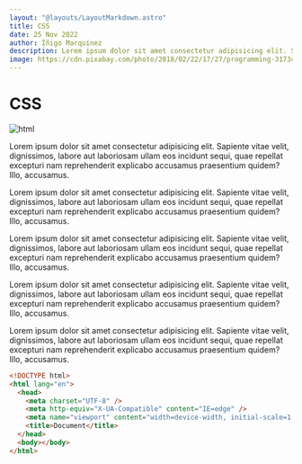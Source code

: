 ```yaml
---
layout: "@layouts/LayoutMarkdown.astro"
title: CSS
date: 25 Nov 2022
author: Íñigo Marquínez
description: Lorem ipsum dolor sit amet consectetur adipisicing elit. Sapiente vitae velit, dignissimos, labore aut laboriosam ullam eos incidunt sequi, quae repellat excepturi nam reprehenderit explicabo accusamus praesentium quidem? Illo, accusamus.
image: https://cdn.pixabay.com/photo/2018/02/22/17/27/programming-3173456_960_720.png
---
```


# CSS

![html](https://cdn.pixabay.com/photo/2018/02/22/17/27/programming-3173456_960_720.png)

Lorem ipsum dolor sit amet consectetur adipisicing elit. Sapiente vitae velit, dignissimos, labore aut laboriosam ullam eos incidunt sequi, quae repellat excepturi nam reprehenderit explicabo accusamus praesentium quidem? Illo, accusamus.

Lorem ipsum dolor sit amet consectetur adipisicing elit. Sapiente vitae velit, dignissimos, labore aut laboriosam ullam eos incidunt sequi, quae repellat excepturi nam reprehenderit explicabo accusamus praesentium quidem? Illo, accusamus.

Lorem ipsum dolor sit amet consectetur adipisicing elit. Sapiente vitae velit, dignissimos, labore aut laboriosam ullam eos incidunt sequi, quae repellat excepturi nam reprehenderit explicabo accusamus praesentium quidem? Illo, accusamus.

Lorem ipsum dolor sit amet consectetur adipisicing elit. Sapiente vitae velit, dignissimos, labore aut laboriosam ullam eos incidunt sequi, quae repellat excepturi nam reprehenderit explicabo accusamus praesentium quidem? Illo, accusamus.

Lorem ipsum dolor sit amet consectetur adipisicing elit. Sapiente vitae velit, dignissimos, labore aut laboriosam ullam eos incidunt sequi, quae repellat excepturi nam reprehenderit explicabo accusamus praesentium quidem? Illo, accusamus.

```html
<!DOCTYPE html>
<html lang="en">
  <head>
    <meta charset="UTF-8" />
    <meta http-equiv="X-UA-Compatible" content="IE=edge" />
    <meta name="viewport" content="width=device-width, initial-scale=1.0" />
    <title>Document</title>
  </head>
  <body></body>
</html>
```
